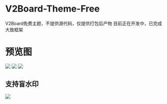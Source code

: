 # V2Board-Theme-Free

V2Board免费主题，不提供源代码，仅提供打包后产物
目前正在开发中，已完成大致框架

# 预览图
![](https://cdn-fusion.imgimg.cc/i/2023/6fkH2Cngi4b4Wyum.png)
![](https://cdn-fusion.imgimg.cc/i/2023/2Q6Yl4DayA9NXuj0.png)
![](https://cdn-fusion.imgimg.cc/i/2023/jN5nZDdYkW4kptlH.png)
## 支持盲水印
![](https://cdn-fusion.imgimg.cc/i/2023/Mvr91vCLwN2Vamqz.png)